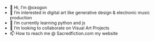 - 👋 Hi, I’m @oxogon
- 👀 I’m interested in digital art like generative design & electronic music production
- 🌱 I’m currently learning python and js
- 💞️ I’m looking to collaborate on Visual Art Projects
- 📫 How to reach me @ Sacredfiction.com my website

<!---
oxogon/oxogon is a ✨ special ✨ repository because its `README.md` (this file) appears on your GitHub profile.
You can click the Preview link to take a look at your changes.
--->
